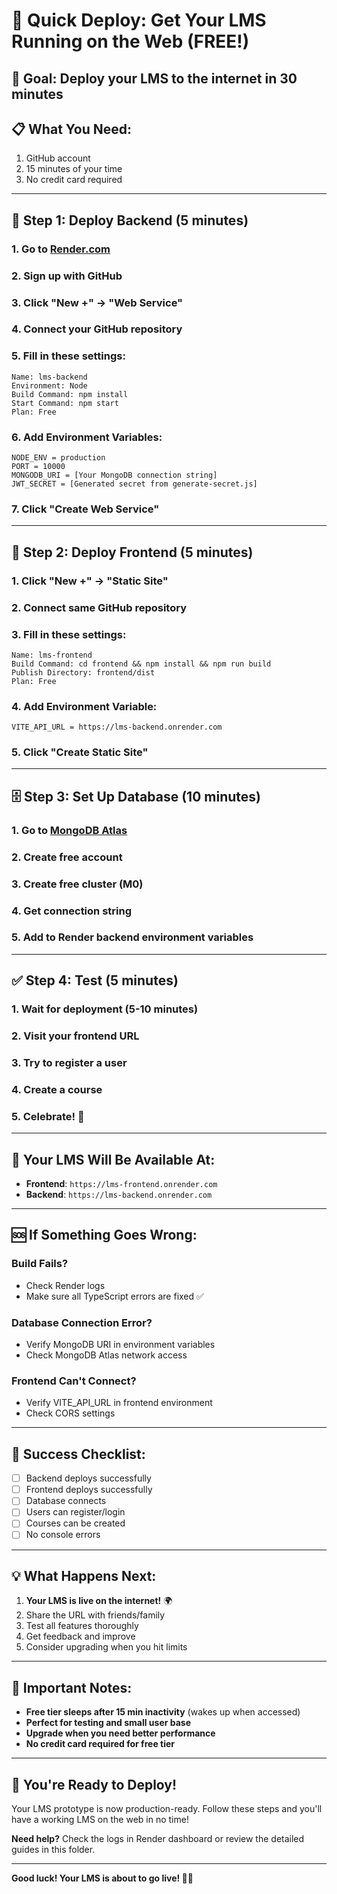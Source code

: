 # 🚀 Quick Deploy: Get Your LMS Running on the Web (FREE!)

## 🎯 **Goal**: Deploy your LMS to the internet in 30 minutes

## 📋 **What You Need**:
1. GitHub account
2. 15 minutes of your time
3. No credit card required

---

## 🚀 **Step 1: Deploy Backend (5 minutes)**

### 1. Go to [Render.com](https://render.com)
### 2. Sign up with GitHub
### 3. Click "New +" → "Web Service"
### 4. Connect your GitHub repository
### 5. Fill in these settings:
```
Name: lms-backend
Environment: Node
Build Command: npm install
Start Command: npm start
Plan: Free
```

### 6. Add Environment Variables:
```
NODE_ENV = production
PORT = 10000
MONGODB_URI = [Your MongoDB connection string]
JWT_SECRET = [Generated secret from generate-secret.js]
```

### 7. Click "Create Web Service"

---

## 🎨 **Step 2: Deploy Frontend (5 minutes)**

### 1. Click "New +" → "Static Site"
### 2. Connect same GitHub repository
### 3. Fill in these settings:
```
Name: lms-frontend
Build Command: cd frontend && npm install && npm run build
Publish Directory: frontend/dist
Plan: Free
```

### 4. Add Environment Variable:
```
VITE_API_URL = https://lms-backend.onrender.com
```

### 5. Click "Create Static Site"

---

## 🗄️ **Step 3: Set Up Database (10 minutes)**

### 1. Go to [MongoDB Atlas](https://mongodb.com/atlas)
### 2. Create free account
### 3. Create free cluster (M0)
### 4. Get connection string
### 5. Add to Render backend environment variables

---

## ✅ **Step 4: Test (5 minutes)**

### 1. Wait for deployment (5-10 minutes)
### 2. Visit your frontend URL
### 3. Try to register a user
### 4. Create a course
### 5. Celebrate! 🎉

---

## 🔗 **Your LMS Will Be Available At**:
- **Frontend**: `https://lms-frontend.onrender.com`
- **Backend**: `https://lms-backend.onrender.com`

---

## 🆘 **If Something Goes Wrong**:

### **Build Fails?**
- Check Render logs
- Make sure all TypeScript errors are fixed ✅

### **Database Connection Error?**
- Verify MongoDB URI in environment variables
- Check MongoDB Atlas network access

### **Frontend Can't Connect?**
- Verify VITE_API_URL in frontend environment
- Check CORS settings

---

## 🎯 **Success Checklist**:
- [ ] Backend deploys successfully
- [ ] Frontend deploys successfully
- [ ] Database connects
- [ ] Users can register/login
- [ ] Courses can be created
- [ ] No console errors

---

## 💡 **What Happens Next**:
1. **Your LMS is live on the internet!** 🌍
2. Share the URL with friends/family
3. Test all features thoroughly
4. Get feedback and improve
5. Consider upgrading when you hit limits

---

## 🚨 **Important Notes**:
- **Free tier sleeps after 15 min inactivity** (wakes up when accessed)
- **Perfect for testing and small user base**
- **Upgrade when you need better performance**
- **No credit card required for free tier**

---

## 🎉 **You're Ready to Deploy!**

Your LMS prototype is now production-ready. Follow these steps and you'll have a working LMS on the web in no time!

**Need help?** Check the logs in Render dashboard or review the detailed guides in this folder.

---

**Good luck! Your LMS is about to go live! 🚀✨**
